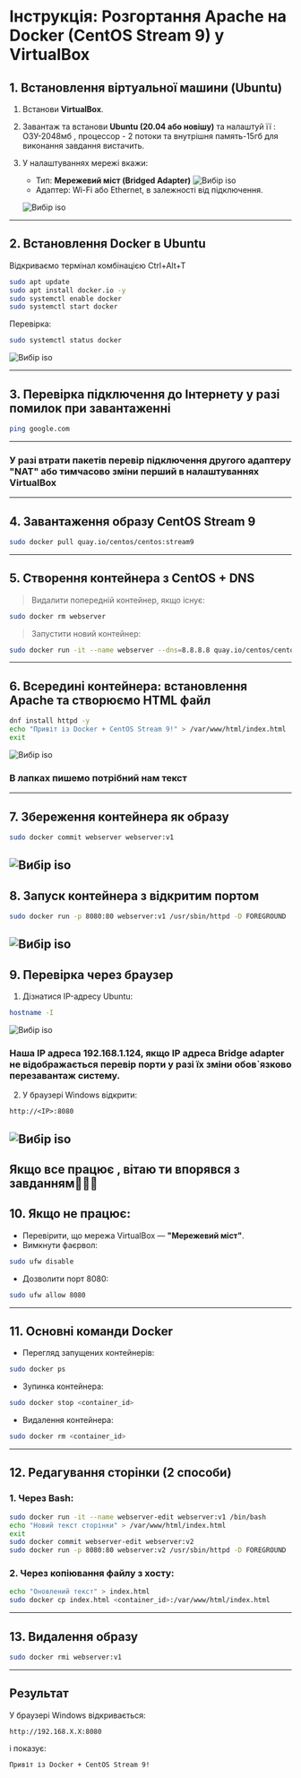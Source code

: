 
#  Інструкція: Розгортання Apache на Docker (CentOS Stream 9) у VirtualBox

##  1. Встановлення віртуальної машини (Ubuntu)

1. Встанови **VirtualBox**. 
2. Завантаж та встанови **Ubuntu (20.04 або новішу)** та налаштуй її : ОЗУ-2048мб , процессор - 2 потоки та внутрішня память-15гб для виконання завдання вистачить.
3. У налаштуваннях мережі вкажи:
   - Тип: **Мережевий міст (Bridged Adapter)**
   ![Вибір iso](1.png)
   - Адаптер: Wi-Fi або Ethernet, в залежності від підключення.
   
   ![Вибір iso](8.png)
---

##  2. Встановлення Docker в Ubuntu
Відкриваємо термінал комбінацією Ctrl+Alt+T
```bash
sudo apt update
sudo apt install docker.io -y
sudo systemctl enable docker
sudo systemctl start docker
```

Перевірка:
```bash
sudo systemctl status docker
```
 ![Вибір iso](2.png)

---

##  3. Перевірка підключення до Інтернету у разі помилок при завантаженні

```bash
ping google.com
```
---
### У разі втрати пакетів перевір підключення другого адаптеру "NAT" або тимчасово зміни перший в налаштуваннях **VirtualBox**
---

##  4. Завантаження образу CentOS Stream 9

```bash
sudo docker pull quay.io/centos/centos:stream9
```

---

##  5. Створення контейнера з CentOS + DNS

> Видалити попередній контейнер, якщо існує:
```bash
sudo docker rm webserver
```

> Запустити новий контейнер:
```bash
sudo docker run -it --name webserver --dns=8.8.8.8 quay.io/centos/centos:stream9
```

---

##  6. Всередині контейнера: встановлення Apache та створюємо HTML файл

```bash
dnf install httpd -y
echo "Привіт із Docker + CentOS Stream 9!" > /var/www/html/index.html
exit
```
![Вибір iso](3.png)
### В лапках пишемо потрібний нам текст  
---

##  7. Збереження контейнера як образу

```bash
sudo docker commit webserver webserver:v1
```
![Вибір iso](5.png)
---

##  8. Запуск контейнера з відкритим портом

```bash
sudo docker run -p 8080:80 webserver:v1 /usr/sbin/httpd -D FOREGROUND
```
![Вибір iso](6.png)
---

##  9. Перевірка через браузер 

1. Дізнатися IP-адресу Ubuntu:
```bash
hostname -I
```
![Вибір iso](4.png)
### Наша IP адреса 192.168.1.124, якщо IP адреса Bridge adapter не відображається перевір порти у разі їх зміни обов`язково перезавантаж систему.
2. У браузері Windows відкрити:
```
http://<IP>:8080
```
![Вибір iso](7.png)
---
## Якщо все працює , вітаю ти впорявся з завданням🎉🎉🎉
##  10. Якщо не працює:

- Перевірити, що мережа VirtualBox — **"Мережевий міст"**.
- Вимкнути фаєрвол:
```bash
sudo ufw disable
```
- Дозволити порт 8080:
```bash
sudo ufw allow 8080
```

---

##  11. Основні команди Docker

- Перегляд запущених контейнерів:
```bash
sudo docker ps
```

- Зупинка контейнера:
```bash
sudo docker stop <container_id>
```

- Видалення контейнера:
```bash
sudo docker rm <container_id>
```

---

##  12. Редагування сторінки (2 способи)

### 1. Через Bash:
```bash
sudo docker run -it --name webserver-edit webserver:v1 /bin/bash
echo "Новий текст сторінки" > /var/www/html/index.html
exit
sudo docker commit webserver-edit webserver:v2
sudo docker run -p 8080:80 webserver:v2 /usr/sbin/httpd -D FOREGROUND
```

### 2. Через копіювання файлу з хосту:
```bash
echo "Оновлений текст" > index.html
sudo docker cp index.html <container_id>:/var/www/html/index.html
```

---

##  13. Видалення образу

```bash
sudo docker rmi webserver:v1
```

---

##  Результат

У браузері Windows відкривається:
```
http://192.168.X.X:8080
```
і показує:
```
Привіт із Docker + CentOS Stream 9!
```
